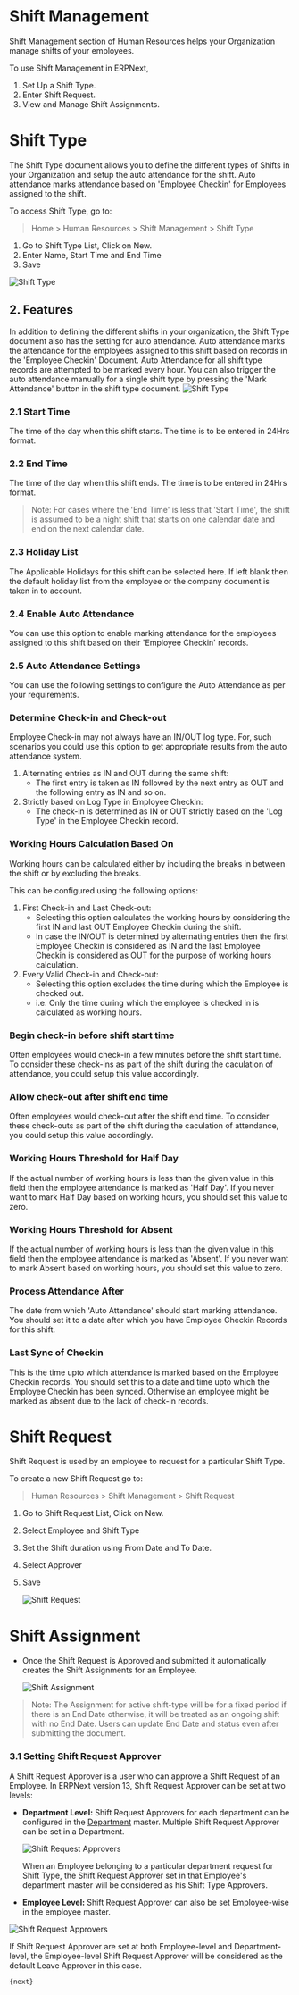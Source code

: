 <!-- add-breadcrumbs -->
# Shift Management

Shift Management section of Human Resources helps your Organization manage shifts of your employees.

To use Shift Management in ERPNext,

  1. Set Up a Shift Type.
  2. Enter Shift Request.
  3. View and Manage Shift Assignments.

# Shift Type

The Shift Type document allows you to define the different types of Shifts in your Organization and setup the auto attendance for the shift. Auto attendance marks attendance based on 'Employee Checkin' for Employees assigned to the shift.

To access Shift Type, go to:
> Home > Human Resources > Shift Management > Shift Type

1. Go to Shift Type List, Click on New.
2. Enter Name, Start Time and End Time
3. Save
<img class="screenshot" alt="Shift Type" src="{{docs_base_url}}/assets/img/human-resources/new-shift-type.png">

## 2. Features

In addition to defining the different shifts in your organization, the Shift Type document also has the setting for auto attendance. Auto attendance marks the attendance for the employees assigned to this shift based on records in the 'Employee Checkin' Document. Auto Attendance for all shift type records are attempted to be marked every hour. You can also trigger the auto attendance manually for a single shift type by pressing the 'Mark Attendance' button in the shift type document.
<img class="screenshot" alt="Shift Type" src="{{docs_base_url}}/assets/img/human-resources/shift-type.png">

### 2.1 Start Time
The time of the day when this shift starts. The time is to be entered in 24Hrs format.

### 2.2 End Time
The time of the day when this shift ends. The time is to be entered in 24Hrs format.

> Note: For cases where the 'End Time' is less that 'Start Time', the shift is assumed to be a night shift that starts on one calendar date and end on the next calendar date.

### 2.3 Holiday List
The Applicable Holidays for this shift can be selected here. If left blank then the default holiday list from the employee or the company document is taken in to account.

### 2.4 Enable Auto Attendance
You can use this option to enable marking attendance for the employees assigned to this shift based on their 'Employee Checkin' records.

### 2.5 Auto Attendance Settings
You can use the following settings to configure the Auto Attendance as per your requirements.

### Determine Check-in and Check-out
Employee Check-in may not always have an IN/OUT log type. For, such scenarios you could use this option to get appropriate results from the auto attendance system.

1. Alternating entries as IN and OUT during the same shift:
	- The first entry is taken as IN followed by the next entry as OUT and the following entry as IN and so on.
2. Strictly based on Log Type in Employee Checkin:
	- The check-in is determined as IN or OUT strictly based on the 'Log Type' in the Employee Checkin record.

### Working Hours Calculation Based On
Working hours can be calculated either by including the breaks in between the shift or by excluding the breaks.

This can be configured using the following options:

1. First Check-in and Last Check-out:
	- Selecting this option calculates the working hours by considering the first IN and last OUT Employee Checkin during the shift.
	- In case the IN/OUT is determined by alternating entries then the first Employee Checkin is considered as IN and the last Employee Checkin is considered as OUT for the purpose of working hours calculation.
2. Every Valid Check-in and Check-out:
	- Selecting this option excludes the time during which the Employee is checked out.
	- i.e. Only the time during which the employee is checked in is calculated as working hours.

### Begin check-in before shift start time
Often employees would check-in a few minutes before the shift start time. To consider these check-ins as part of the shift during the caculation of attendance, you could setup this value accordingly.

### Allow check-out after shift end time
Often employees would check-out after the shift end time. To consider these check-outs as part of the shift during the caculation of attendance, you could setup this value accordingly.

### Working Hours Threshold for Half Day
If the actual number of working hours is less than the given value in this field then the employee attendance is marked as 'Half Day'. If you never want to mark Half Day based on working hours, you should set this value to zero.

### Working Hours Threshold for Absent
If the actual number of working hours is less than the given value in this field then the employee attendance is marked as 'Absent'. If you never want to mark Absent based on working hours, you should set this value to zero.

### Process Attendance After
The date from which 'Auto Attendance' should start marking attendance. You should set it to a date after which you have Employee Checkin Records for this shift.

### Last Sync of Checkin
This is the time upto which attendance is marked based on the Employee Checkin records. You should set this to a date and time upto which the Employee Checkin has been synced. Otherwise an employee might be marked as absent due to the lack of check-in records.

# Shift Request

Shift Request is used by an employee to request for a particular Shift Type.

To create a new Shift Request go to:
> Human Resources > Shift Management > Shift Request


1. Go to Shift Request List, Click on New.
1. Select Employee and Shift Type
1. Set the Shift duration using From Date and To Date.
1. Select Approver
3. Save

	<img class="screenshot" alt="Shift Request" src="{{docs_base_url}}/assets/img/human-resources/shift-request.png">

# Shift Assignment

* Once the Shift Request is Approved and submitted it automatically creates the Shift Assignments for an Employee.

	<img class="screenshot" alt="Shift Assignment" src="{{docs_base_url}}/assets/img/human-resources/shift-assignment.png">

> Note: The Assignment for active shift-type will be for a fixed period if there is an End Date otherwise, it will be treated as an ongoing shift with no End Date. Users can update End Date and status even after submitting the document.

### 3.1 Setting Shift Request Approver

A Shift Request Approver is a user who can approve a Shift Request of an Employee. In ERPNext version 13, Shift Request Approver can be set at two levels:

* **Department Level:** Shift Request Approvers for each department can be configured in the [Department](/docs/user/manual/en/human-resources/department) master. Multiple Shift Request Approver can be set in a Department.


    <img class="screenshot" alt="Shift Request Approvers" src="{{docs_base_url}}/assets/img/human-resources/shift-request-approvers.png">

    When an Employee belonging to a particular department request for Shift Type, the Shift Request Approver set in that Employee's department master will be considered as his Shift Type Approvers.


* **Employee Level:**
Shift Request Approver can also be set Employee-wise in the employee master.


 <img class="screenshot" alt="Shift Request Approvers" src="{{docs_base_url}}/assets/img/human-resources/employee-level-approvers.png">


If Shift Request Approver are set at both Employee-level and Department-level, the Employee-level Shift Request Approver will be considered as the default Leave Approver in this case.

	{next}
